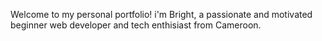 Welcome to my personal portfolio! i'm Bright, a passionate and motivated beginner web developer and tech enthisiast from Cameroon.
